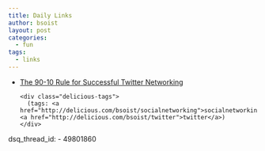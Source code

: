```yaml
---
title: Daily Links
author: bsoist
layout: post
categories:
  - fun
tags:
  - links
---
```

<ul class="delicious">
  <li>
    <div class="delicious-link">
      <a href="http://www.twitip.com/the-90-10-rule-for-successful-twitter-networking/">The 90-10 Rule for Successful Twitter Networking</a>
    </div>
    
    <div class="delicious-tags">
      (tags: <a href="http://delicious.com/bsoist/socialnetworking">socialnetworking</a> <a href="http://delicious.com/bsoist/twitter">twitter</a>)
    </div>
  </li>
</ul>
dsq_thread_id:
  - 49801860
